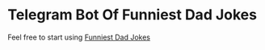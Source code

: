 # Telegram Bot Of Funniest Dad Jokes

Feel free to start using [Funniest Dad Jokes](https://t.me/TgDadJokesBot)
